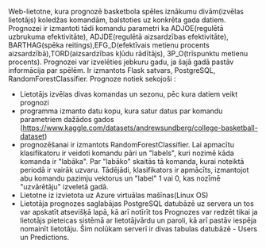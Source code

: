 Web-lietotne, kura prognozē basketbola spēles iznākumu divām(izvēlas lietotājs) koledžas komandām, balstoties uz konkrēta gada datiem. Prognozei ir izmantoti tādi komandu parametri ka ADJOE(regulētā uzbrukuma efektivitāte), ADJDE(regulētā aizsardzības efektivitāte), BARTHAG(spēka reitings),EFG_D(efektīvais metienu procents aizsardzībā),TORD(aizsardzības kļūdu rādītājs), 3P_O(trīspunktu metienu procents). Prognozei var izvelēties jebkuru gadu, ja šajā gadā pastāv informācija par spēlēm. Ir izmantots Flask satvars, PostgreSQL, RandomForestClassifier. Prognoze notiek sekojoši :

- Lietotājs izvēlas divas komandas un sezonu, pēc kura datiem veikt prognozi
- programma izmanto datu kopu, kura satur datus par komandu parametriem dažādos gados (https://www.kaggle.com/datasets/andrewsundberg/college-basketball-dataset)
- prognozēšanai ir izmantots RandomForestClassifier. Lai apmacītu klasifikatoru ir veidoti komandu pāri un "labels", kuri nozimē kāda komanda ir "labāka". Par "labāko" skaitās tā komanda, kurai noteiktā periodā ir vairāk uzvaru. Tādējādi, klasifikators ir apmācīts, izmantojot abu komandu pazimju vektorus un "label" 1 vai 0, kas nozīmē "uzvārētāju" izveletā gadā.
- Lietotne iz izvietota uz Azure virtuālas mašīnas(Linux OS)
- Lietotāja prognozes saglabājas PostgreSQL datubāzē uz servera un tos var apskatīt atsevišķā lapā, kā arī notīrīt tos Prognozes var redzēt tikai ja lietotājs pieteicas sistēmā ar lietotājvārdu un paroli, kā arī pastāv iespēja nomainīt lietotāju. Šim nolūkam serverī ir divas tabulas datubāzē - Users un Predictions.

